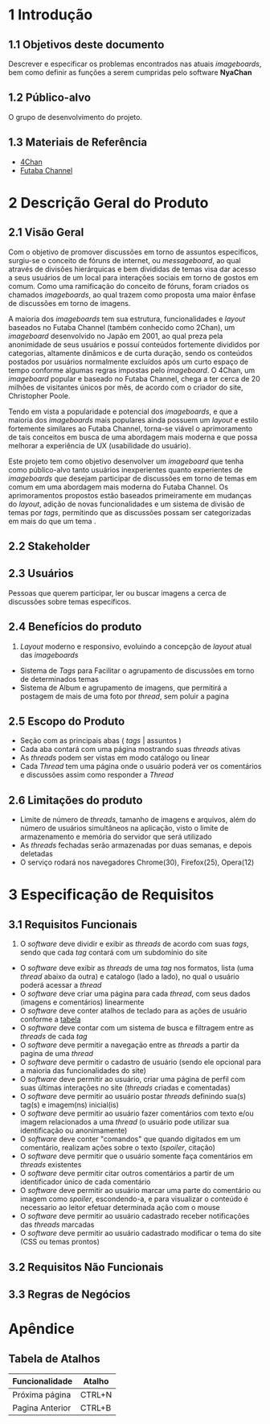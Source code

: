 # 1 Introdução

## 1.1 Objetivos deste documento
Descrever e especificar os problemas encontrados nas atuais _imageboards_, bem como definir as funções a serem cumpridas pelo software __NyaChan__


## 1.2 Público-alvo
O grupo de desenvolvimento do projeto.

## 1.3 Materiais de Referência 
 * [4Chan](http://www.4chan.org/)
 * [Futaba Channel](http://www.2chan.net/)


# 2 Descrição Geral do Produto

## 2.1 Visão Geral
Com o objetivo de promover discussões em torno de assuntos específicos, surgiu-se o conceito de fóruns de internet, ou _messageboard_, ao qual através de divisões hierárquicas e bem divididas de temas visa dar acesso a seus usuários de um local para interações sociais em torno de gostos em comum. Como uma ramificação do conceito de fóruns, foram criados os chamados _imageboards_, ao qual trazem como proposta uma maior ênfase de discussões em torno de imagens.


A maioria dos _imageboards_ tem sua estrutura, funcionalidades e _layout_ baseados no Futaba Channel (também conhecido como 2Chan), um _imageboard_ desenvolvido no Japão em 2001, ao qual preza pela anonimidade de seus usuários e possuí conteúdos fortemente divididos por categorias, altamente dinâmicos e de curta duração, sendo os conteúdos postados por usuários normalmente excluídos após um curto espaço de tempo conforme algumas regras impostas pelo _imageboard_. O 4Chan, um _imageboard_ popular e baseado no Futaba Channel, chega a ter cerca de 20 milhões de visitantes únicos por mês, de acordo com o criador do site, Christopher Poole.


Tendo em vista a popularidade e potencial dos _imageboards_, e que a maioria dos _imageboards_ mais populares ainda possuem um _layout_ e estilo fortemente similares ao Futaba Channel, torna-se viável o aprimoramento de tais conceitos em busca de uma abordagem mais moderna e que possa melhorar a experiência de UX (usabilidade do usuário).


Este projeto tem como objetivo desenvolver um _imageboard_ que tenha como público-alvo tanto usuários inexperientes quanto experientes de _imageboards_ que desejam participar de discussões em torno de temas em comum em uma abordagem mais moderna do Futaba Channel. Os aprimoramentos propostos estão baseados primeiramente em mudanças do _layout_, adição de novas funcionalidades e um sistema de divisão de temas por _tags_, permitindo que as discussões possam ser categorizadas em mais do que um tema .

## 2.2 Stakeholder

## 2.3 Usuários
Pessoas que querem participar, ler ou buscar imagens a cerca de discussões sobre temas específicos.


## 2.4 Benefícios do produto
 1. _Layout_ moderno e responsivo, evoluindo a concepção de _layout_ atual das _imageboards_
 * Sistema de _Tags_ para Facilitar o agrupamento de discussões em torno de determinados temas
 * Sistema de Album e agrupamento de imagens, que permitirá a postagem de mais de uma foto por _thread_, sem poluir a pagina

## 2.5 Escopo do Produto
 * Seção com as principais abas ( _tags_ | assuntos )
 * Cada aba contará com uma página mostrando suas _threads_ ativas
 * As _threads_ podem ser vistas em modo catálogo ou linear
 * Cada _Thread_ tem uma página onde o usuário poderá ver os comentários e discussões assim como responder a _Thread_

## 2.6 Limitações do produto
 * Limite de número de _threads_, tamanho de imagens e arquivos, além do número de usuários simultâneos na aplicação, visto o limite de armazenamento e memória do servidor que será utilizado
 * As _threads_ fechadas serão armazenadas por duas semanas, e depois deletadas
 * O serviço rodará nos navegadores Chrome(30), Firefox(25), Opera(12)
 
 # 3 Especificação de Requisitos
 
 ## 3.1 Requisitos Funcionais
  1. O _software_ deve dividir e exibir as _threads_ de acordo com suas _tags_, sendo que cada _tag_ contará com um subdomínio do site
  * O _software_ deve exibir as _threads_ de uma _tag_ nos formatos, lista (uma _thread_ abaixo da outra) e catalogo (lado a lado), no qual o usuário poderá acessar a _thread_
  * O _software_ deve criar uma página para cada _thread_, com seus dados (imagens e comentários) linearmente
  * O _software_ deve conter atalhos de teclado para as ações de usuário conforme a [tabela](#tabela-de-atalhos)
  * O _software_ deve contar com um sistema de busca e filtragem entre as _threads_ de cada _tag_
  * O _software_ deve permitir a navegação entre as _threads_ a partir da pagina de uma _thread_
  * O _software_ deve permitir o cadastro de usuário (sendo ele opcional para a maioria das funcionalidades do site)
  * O _software_ deve permitir ao usuário, criar uma página de perfil com suas últimas interações no site (_threads_ criadas e comentadas)
  * O _software_ deve permitir ao usuário postar _threads_ definindo sua(s) tag(s) e imagem(ns) inicial(is)
  * O _software_ deve permitir ao usuário fazer comentários com texto e/ou imagem relacionados a uma _thread_ (o usuário pode utilizar sua identificação ou anonimamente)
  * O _software_ deve conter "comandos" que quando digitados em um comentário, realizam ações sobre o texto (_spoiler_, citação) 
  * O _software_ deve permitir que o usuário somente faça comentários em _threads_ existentes
  * O _software_ deve permitir citar outros comentários a partir de um identificador único de cada comentário
  * O _software_ deve permitir ao usuário marcar uma parte do comentário ou imagem como _spoiler_, escondendo-a, e para visualizar o conteúdo é necessario ao leitor efetuar determinada ação com o mouse
  * O _software_ deve permitir ao usuário cadastrado receber notificações das _threads_ marcadas
  * O _software_ deve permitir ao usuário cadastrado modificar o tema do site (CSS ou temas prontos)
  
  
 
 ## 3.2 Requisitos Não Funcionais
 
 
 ## 3.3 Regras de Negócios
 
 
 # Apêndice
 
 ## Tabela de Atalhos
 
| Funcionalidade| Atalho        |
| ------------- |---------------|
| Próxima página      | CTRL+N  |
| Pagina Anterior      | CTRL+B |